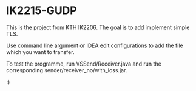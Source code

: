 # IK2215-GUDP
This is the project from KTH IK2206. The goal is to add implement simple TLS.

Use command line argument or IDEA edit configurations to add the file which you want to transfer.

To test the programme, run  VSSend/Receiver.java and run the corresponding sender/receiver_no/with_loss.jar.

:)
